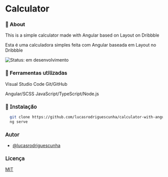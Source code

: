 # Calculator

### 📌 About

This is a simple calculator made with Angular based on Layout on Dribbble

Esta é uma calculadora simples feita com Angular baseada em Layout no Dribbble

![Status: em desenvolvimento](http://img.shields.io/static/v1?label=STATUS&message=EM%20DESENVOLVIMENTO&color=GREEN&style=for-the-badge)

### 📌 Ferramentas 𝗎𝗍𝗂𝗅𝗂𝗓𝖺𝖽𝖺s

Visual Studio Code
Git/GitHub

Angular/SCSS
JavaScript/TypeScript/Node.js

### 📌 𝖨𝗇𝗌𝗍𝖺𝗅𝖺𝖼̧𝖺̃𝗈

```bash
  git clone https://github.com/lucasrodriguescunha/calculator-with-angular
  ng serve
```

### 𝖠𝗎𝗍𝗈𝗋

- [@lucasrodriguescunha](https://www.github.com/lucasrodriguescunha)

### 𝖫𝗂𝖼𝖾𝗇𝖼̧𝖺

[MIT](https://choosealicense.com/licenses/mit/)
